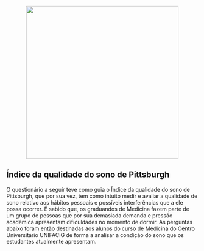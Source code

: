 <p align="center"><img src="https://unifacig.edu.br/wp-content/uploads/2019/01/unifacig.png" width="400"></p>

## Índice da qualidade do sono de Pittsburgh

O questionário a seguir teve como guia o Índice da qualidade do sono de Pittsburgh, que por sua vez, tem como intuito medir e avaliar a qualidade de sono relativo aos hábitos pessoais e possíveis interferências que a ele possa ocorrer. É sabido que, os graduandos de Medicina fazem parte de um grupo de pessoas que por sua demasiada demanda e pressão acadêmica apresentam dificuldades no momento de dormir. As perguntas abaixo foram então destinadas aos alunos do curso de Medicina do Centro Universitário UNIFACIG de forma a analisar a condição do sono que os estudantes atualmente apresentam.